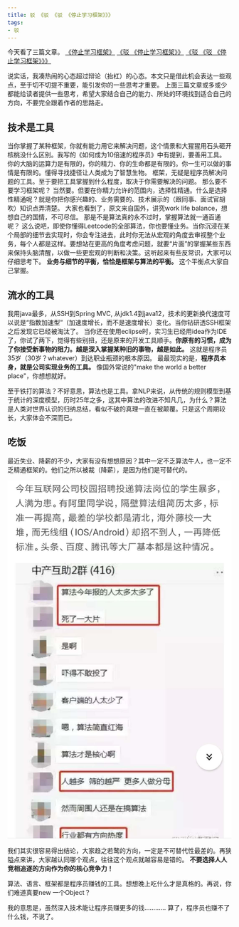 ```yaml
---
title: 驳 《驳 《驳 《停止学习框架》》》
tags:
- 驳
---
```


今天看了三篇文章。
[《停止学习框架》](https://juejin.im/post/6844903743666782215)
[《驳 《停止学习框架》》](https://juejin.im/post/6844903744094601229)
[《驳 《驳 《停止学习框架》》》](https://juejin.im/post/6844903744287539213)

说实话，我凑热闹的心态超过辩论（抬杠）的心态。本文只是借此机会表达一些观点，至于切不切提不重要，能引发你的一些思考才重要。
上面三篇文章或多或少都能给读者提供一些思考，希望大家结合自己的能力、所处的环境找到适合自己的方向，不要完全跟着作者的思路走。

## 技术是工具 ##

当你掌握了某种框架，你就有能力用它来解决问题，这个情景和大猩猩用石头砸开核桃没什么区别。我写的《如何成为10倍速的程序员》中有提到，要善用工具。你的大脑的运算力是有限的，你的精力、你的生命都是有限的。你一生可以做的事情是有限的。懂得寻找捷径让人类成为了智慧生物。
框架，无疑是程序员解决问题的工具。至于要把工具掌握到什么程度，取决于你需要解决的问题。
那么要不要学习框架呢？
当然要。但要在你精力允许的范围内，选择性精通。什么是选择性精通呢？就是你把你感兴趣的、业务需要的、技术展示的（跟同事、面试官胡吹）知识点弄清楚。
大家也看到了，原文来自国外，讲究work life balance，想想自己的国情，不可尽信。
那是不是算法真的永不过时，掌握算法就一通百通呢？
这么说吧，即使你懂得Leetcode的全部算法，你也要懂业务。当你沉浸在某个局部的细节去实现时，你会专注进去，此时你无法从宏观的角度去审视整个业务，每个人都是这样。要想站在更高的角度考虑问题，就要“片面”的掌握某些东西来保持头脑清醒，以做一些更宏观的判断和决策。这听起来有些反常识，大家可以仔细思考下。
**业务与细节的平衡，恰恰是框架与算法的平衡。** 这个平衡点大家自己掌握。

## 流水的工具 ##

我用java最多，从SSH到Spring MVC, 从jdk1.4到java12，技术的更新换代速度可以说是“指数加速型”（加速度增长，而不是速度增长）变化。当你钻研透SSH框架之后发现它已经被淘汰了。
当你还在使用eclipse时，实习生已经用idea作为IDE了，你试了两下，觉得有些别扭，还是原来的开发工具顺手。**你原有的习惯，成为了你接受新事物的阻力。越是深入掌握某种旧的事物，越是如此。** 这就是程序员35岁（30岁？whatever）到达职业瓶颈的根本原因。
最最现实的是，**程序员本身，就是公司实现业务的工具。** 像国外常说的"make the world a better place"，你想想就好。

至于铁打的算法？不好意思，算法也是工具。拿NLP来说，从传统的规则模型到基于统计的深度模型，历时25年之多，这其中算法的改进不知凡几，为什么？算法是人类对世界认识的归纳总结，看似不破的真理一直在被颠覆。只是这个周期较长，大家体会不深而已。

## 吃饭 ##

最近失业、降薪的不少，大家有没有想想原因？其中一定不乏算法牛人，也一定不乏精通框架的。他们之所以被裁（降薪），是因为他们是可替代的。

![](/assets/images/20181221/1.jpg)

我们其实很容易得出结论，大家趋之若鹜的方向，一定是不可替代性最差的。再狭隘点来讲，大家越认同哪个观点，往往这个观点就越容易是错的。 **不要选择人人竞相追逐的方向作为你的核心竞争力！**

算法、语言、框架都是程序员赚钱的工具。想想晚上吃什么才是真格的。再说，你们难道真要new 一个Object？

我的意思是，虽然深入技术能让程序员赚更多的钱………… 算了，程序员也赚不了什么钱，不说了。
